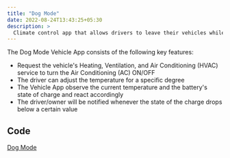 ```yaml
---
title: "Dog Mode"
date: 2022-08-24T13:43:25+05:30
description: >
  Climate control app that allows drivers to leave their vehicles while keeping the air conditioning system of the vehicle active for their pets. 
---
```


The Dog Mode Vehicle App consists of the following key features:

- Request the vehicle's Heating, Ventilation, and Air Conditioning (HVAC) service to turn the Air Conditioning (AC) ON/OFF
- The driver can adjust the temperature for a specific degree
- The Vehicle App observe the current temperature and the battery's state of charge and react accordingly
- The driver/owner will be notified whenever the state of the charge drops below a certain value

## Code
[Dog Mode](https://github.com/eclipse-velocitas/vehicle-app-python-sdk/tree/main/examples/dog-mode)